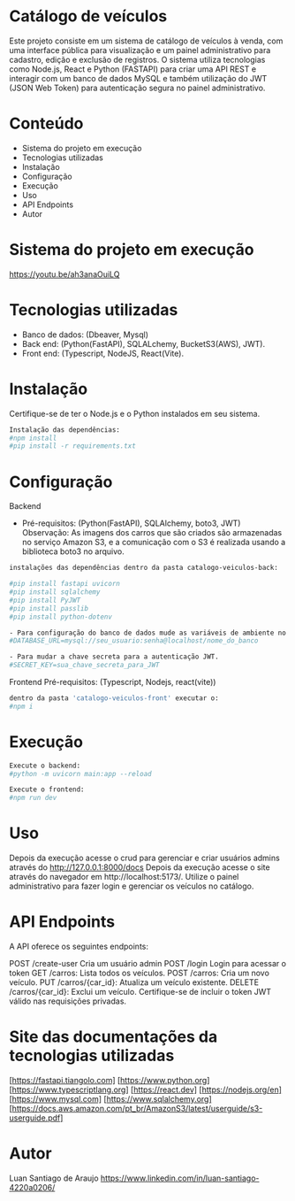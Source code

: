 # Catálogo de veículos

Este projeto consiste em um sistema de catálogo de veículos à venda, com uma interface pública para visualização e um painel administrativo para cadastro, edição e exclusão de registros. O sistema utiliza tecnologias como Node.js, React e Python (FASTAPI) para criar uma API REST e interagir com um banco de dados MySQL e também utilização do JWT (JSON Web Token) para autenticação segura no painel administrativo.

# Conteúdo
- Sistema do projeto em execução
- Tecnologias utilizadas
- Instalação
- Configuração
- Execução
- Uso
- API Endpoints
- Autor
# Sistema do projeto em execução
https://youtu.be/ah3anaOuiLQ

# Tecnologias utilizadas
- Banco de dados: (Dbeaver, Mysql)
- Back end: (Python(FastAPI), SQLALchemy, BucketS3(AWS), JWT).
- Front end: (Typescript, NodeJS, React(Vite).
# Instalação
Certifique-se de ter o Node.js e o Python instalados em seu sistema.
```bash
Instalação das dependências:
#npm install
#pip install -r requirements.txt
```
# Configuração
Backend
- Pré-requisitos: (Python(FastAPI), SQLAlchemy, boto3, JWT)
Observação: As imagens dos carros que são criados são armazenadas no serviço Amazon S3, e a comunicação com o S3 é realizada usando a biblioteca boto3 no arquivo.
```bash
instalações das dependências dentro da pasta catalogo-veiculos-back: 

#pip install fastapi uvicorn
#pip install sqlalchemy
#pip install PyJWT
#pip install passlib
#pip install python-dotenv
```

```bash
- Para configuração do banco de dados mude as variáveis de ambiente no arquivo .env na pasta do backend.
#DATABASE_URL=mysql://seu_usuario:senha@localhost/nome_do_banco
```

```bash
- Para mudar a chave secreta para a autenticação JWT. 
#SECRET_KEY=sua_chave_secreta_para_JWT
```

Frontend
Pré-requisitos: (Typescript, Nodejs, react(vite))

```bash
dentro da pasta 'catalogo-veiculos-front' executar o:
#npm i
```
# Execução
```bash
Execute o backend:
#python -m uvicorn main:app --reload
```
```bash
Execute o frontend:
#npm run dev
```

# Uso
Depois da execução acesse o crud para gerenciar e criar usuários admins através do http://127.0.0.1:8000/docs
Depois da execução acesse o site através do navegador em http://localhost:5173/. Utilize o painel administrativo para fazer login e gerenciar os veículos no catálogo.

# API Endpoints
A API oferece os seguintes endpoints:

POST /create-user Cria um usuário admin
POST /login Login para acessar o token
GET /carros: Lista todos os veículos.
POST /carros: Cria um novo veículo.
PUT /carros/{car_id}: Atualiza um veículo existente.
DELETE /carros/{car_id}: Exclui um veículo.
Certifique-se de incluir o token JWT válido nas requisições privadas.

# Site das documentações da tecnologias utilizadas
[https://fastapi.tiangolo.com]
[https://www.python.org]
[https://www.typescriptlang.org]
[https://react.dev]
[https://nodejs.org/en]
[https://www.mysql.com]
[https://www.sqlalchemy.org]
[https://docs.aws.amazon.com/pt_br/AmazonS3/latest/userguide/s3-userguide.pdf]

# Autor 

Luan Santiago de Araujo
https://www.linkedin.com/in/luan-santiago-4220a0206/
